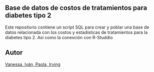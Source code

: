 ## Base de datos de costos de tratamientos para diabetes tipo 2

Este repositorio contiene un script SQL para crear y poblar una base de datos relacionada con los costos y estadísticas de tratamientos para la diabetes tipo 2.
Así como la conexción con R-Studdio 

## Autor
[Vanessa, Iván, Paola, Irving](https://github.com/ijdc125)

